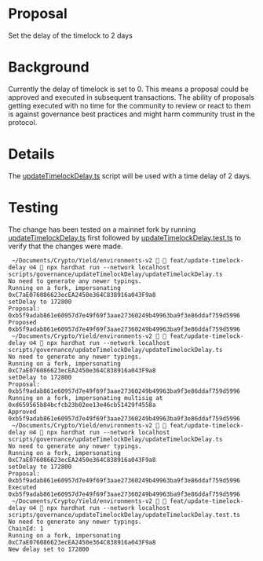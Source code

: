 # Proposal
Set the delay of the timelock to 2 days

# Background
Currently the delay of timelock is set to 0. This means a proposal could be approved and executed in subsequent transactions. The ability of proposals getting executed with no time for the community to review or react to them is against governance best practices and might harm community trust in the protocol.

# Details
The [updateTimelockDelay.ts](https://github.com/yieldprotocol/environments-v2/blob/1353d5c6c14ec313cb933d07c4678d1cd867c630/scripts/governance/updateTimelockDelay/updateTimelockDelay.ts) script will be used with a time delay of 2 days.

# Testing
The change has been tested on a mainnet fork by running [updateTimelockDelay.ts](https://github.com/yieldprotocol/environments-v2/blob/1353d5c6c14ec313cb933d07c4678d1cd867c630/scripts/governance/updateTimelockDelay/updateTimelockDelay.ts) first followed by [updateTimelockDelay.test.ts](https://github.com/yieldprotocol/environments-v2/blob/1353d5c6c14ec313cb933d07c4678d1cd867c630/scripts/governance/updateTimelockDelay/updateTimelockDelay.test.ts) to verify that the changes were made.
```
 ~/Documents/Crypto/Yield/environments-v2   feat/update-timelock-delay ⍟4  npx hardhat run --network localhost scripts/governance/updateTimelockDelay/updateTimelockDelay.ts
No need to generate any newer typings.
Running on a fork, impersonating 0xC7aE076086623ecEA2450e364C838916a043F9a8
setDelay to 172800
Proposal: 0xb5f9adab861e60957d7e49f69f3aae27360249b49963ba9f3e86ddaf759d5996
Proposed 0xb5f9adab861e60957d7e49f69f3aae27360249b49963ba9f3e86ddaf759d5996
 ~/Documents/Crypto/Yield/environments-v2   feat/update-timelock-delay ⍟4  npx hardhat run --network localhost scripts/governance/updateTimelockDelay/updateTimelockDelay.ts
No need to generate any newer typings.
Running on a fork, impersonating 0xC7aE076086623ecEA2450e364C838916a043F9a8
setDelay to 172800
Proposal: 0xb5f9adab861e60957d7e49f69f3aae27360249b49963ba9f3e86ddaf759d5996
Running on a fork, impersonating multisig at 0xd659565b84bcfcb23b02ee13e46cb51429f4558a
Approved 0xb5f9adab861e60957d7e49f69f3aae27360249b49963ba9f3e86ddaf759d5996
 ~/Documents/Crypto/Yield/environments-v2   feat/update-timelock-delay ⍟4  npx hardhat run --network localhost scripts/governance/updateTimelockDelay/updateTimelockDelay.ts
No need to generate any newer typings.
Running on a fork, impersonating 0xC7aE076086623ecEA2450e364C838916a043F9a8
setDelay to 172800
Proposal: 0xb5f9adab861e60957d7e49f69f3aae27360249b49963ba9f3e86ddaf759d5996
Executed 0xb5f9adab861e60957d7e49f69f3aae27360249b49963ba9f3e86ddaf759d5996
 ~/Documents/Crypto/Yield/environments-v2   feat/update-timelock-delay ⍟4  npx hardhat run --network localhost scripts/governance/updateTimelockDelay/updateTimelockDelay.test.ts
No need to generate any newer typings.
ChainId: 1
Running on a fork, impersonating 0xC7aE076086623ecEA2450e364C838916a043F9a8
New delay set to 172800
```
